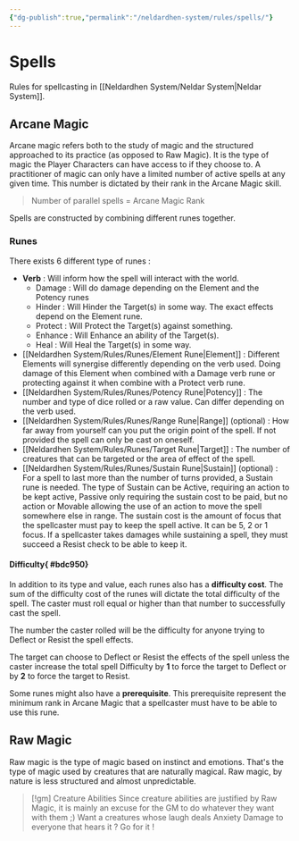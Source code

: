 ```yaml
---
{"dg-publish":true,"permalink":"/neldardhen-system/rules/spells/"}
---
```



# Spells
Rules for spellcasting in [[Neldardhen System/Neldar System\|Neldar System]].

## Arcane Magic
Arcane magic refers both to the study of magic and the structured approached to its practice (as opposed to Raw Magic). It is the type of magic the Player Characters can have access to if they choose to.
A practitioner of magic can only have a limited number of active spells at any given time. This number is dictated by their rank in the Arcane Magic skill.

> Number of parallel spells = Arcane Magic Rank

Spells are constructed by combining different runes together. 
### Runes
There exists 6 different type of runes :
- **Verb** : Will inform how the spell will interact with the world.  
    - Damage : Will do damage depending on the Element and the Potency runes
    - Hinder : Will Hinder the Target(s) in some way. The exact effects depend on the Element rune.
    - Protect : Will Protect the Target(s) against something.
    - Enhance : Will Enhance an ability of the Target(s).
    - Heal : Will Heal the Target(s) in some way.
- [[Neldardhen System/Rules/Runes/Element Rune\|Element]] : Different Elements will synergise differently depending on the verb used. Doing damage of this Element when combined with a Damage verb rune or protecting against it when combine with a Protect verb rune.
- [[Neldardhen System/Rules/Runes/Potency Rune\|Potency]] : The number and type of dice rolled or a raw value. Can differ depending on the verb used.
- [[Neldardhen System/Rules/Runes/Range Rune\|Range]] (optional) : How far away from yourself can you put the origin point of the spell. If not provided the spell can only be cast on oneself.
- [[Neldardhen System/Rules/Runes/Target Rune\|Target]] : The number of creatures that can be targeted or the area of effect of the spell.
- [[Neldardhen System/Rules/Runes/Sustain Rune\|Sustain]] (optional) : For a spell to last more than the number of turns provided, a Sustain rune is needed. The type of Sustain can be Active, requiring an action to be kept active, Passive only requiring the sustain cost to be paid, but no action or Movable allowing the use of an action to move the spell somewhere else in range. The sustain cost is the amount of focus that the spellcaster must pay to keep the spell active. It can be 5, 2 or 1 focus. If a spellcaster takes damages while sustaining a spell, they must succeed a Resist check to be able to keep it.

#### Difficulty{ #bdc950}

In addition to its type and value, each runes also has a **difficulty cost**. The sum of the difficulty cost of the runes will dictate the total difficulty of the spell. The caster must roll equal or higher than that number to successfully cast the spell.

The number the caster rolled will be the difficulty for anyone trying to Deflect or Resist the spell effects. 

The target can choose to Deflect or Resist the effects of the spell unless the caster increase the total spell Difficulty by **1** to force the target to Deflect or by **2** to force the target to Resist. 

Some runes might also have a **prerequisite**. This prerequisite represent the minimum rank in Arcane Magic that a spellcaster must have to be able to use this rune.

## Raw Magic
Raw magic is the type of magic based on instinct and emotions. That's the type of magic used by creatures that are naturally magical. Raw magic, by nature is less structured and almost unpredictable.

> [!gm] Creature Abilities
> Since creature abilities are justified by Raw Magic, it is mainly an excuse for the GM to do whatever they want with them ;) 
> Want a creatures whose laugh deals Anxiety Damage to everyone that hears it ? Go for it !
